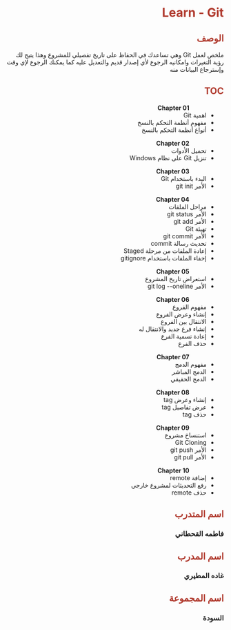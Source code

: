 <div  dir="rtl">  <h1  style="color:#B03A2E"  > Learn - Git</h1>

<h2 style="color:#B03A2E" > الوصف </h2>
<div  dir="rtl">   ملخص لعمل Git وهي تساعدك في الحفاظ على تاريخ تفصيلي للمشروع وهذا يتيح لك رؤية التغيرات وامكانيه الرجوع لأي إصدار قديم والتعديل عليه كما يمكنك الرجوع لإي وقت وإسترجاع البيانات منه </div>
<h2 style="color:#B03A2E" > TOC</h2>
<ul> 
<ul> <b> Chapter 01 </b> </ul>
 <li> اهمية Git </li>
 <li> مفهوم أنظمة التحكم بالنسخ</li>
 <li> أنواع أنظمة التحكم بالنسخ</li>
 <ul> <b> Chapter 02 </b> </ul>
 <li> تحميل الأدوات</li>
<li> تنزيل Git على نظام Windows</li>
<ul> <b> Chapter 03 </b> </ul>
<li> البدء باستخدام Git</li>
 <li> الأمر git init</li>
 <ul> <b> Chapter 04 </b> </ul>
 <li> مراحل الملفات</li>
 <li> الأمر git status</li>
<li> الأمر git add</li>
 <li> تهيئة Git</li>
 <li> الأمر git commit </li>
 <li>تحديث رسالة commit</li>
 <li> إعادة الملفات من مرحلة Staged</li>
<li>إخفاء الملفات باستخدام gitignore </li>
 <ul> <b> Chapter 05 </b> </ul>
 <li>استعراض تاريخ المشروع  </li>
 <li> الأمر git log --oneline</li>
  <ul> <b> Chapter 06 </b> </ul>
<li> مفهوم الفروع</li>
 <li> إنشاء وعرض الفروع</li>
 <li> الانتقال بين الفروع</li>
 <li> إنشاء فرع جديد والانتقال له</li>
 <li> إعادة تسمية الفرع</li>
 <li> حذف الفرع</li>
  <ul> <b> Chapter 07 </b> </ul>
 <li> مفهوم الدمج</li>
 <li> الدمج المباشر</li>
 <li> الدمج الحقيقي</li>
  <ul> <b> Chapter 08 </b> </ul>
 <li> إنشاء وعرض tag</li>
 <li> عرض تفاصيل tag</li>
 <li> حذف tag</li>
  <ul> <b> Chapter 09 </b> </ul>
 <li>استنساخ مشروع </li>
 <li> Git Cloning</li>
<li>الأمر git push</li>
 <li>الأمر git pull</li>
  <ul> <b> Chapter 10 </b> </ul>
 <li> إضافة remote</li>
<li>رفع التحديثات لمشروع خارجي</li>
<li> حذف remote</li>
 </ul>
<h2  style="color:#B03A2E"> اسم المتدرب </h2>
<h3> فاطمه القحطاني </h3>
<h2 style="color:#B03A2E" > اسم المدرب </h2>
<h3> غاده المطيري</h3>
<h2 style="color:#B03A2E" > اسم المجموعة</h2>
<h3> السودة</h3>

 </div>
